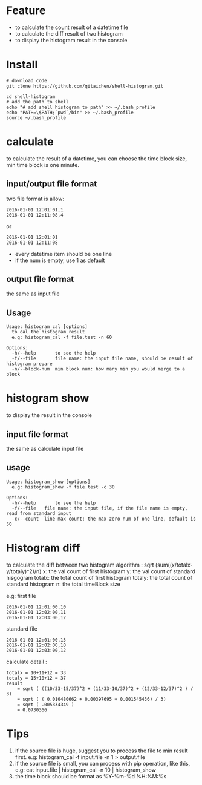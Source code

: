 # Feature #
* to calculate the count result of a datetime file 
* to calculate the diff result of two histogram
* to display the histogram result in the console 

# Install #

    # download code
    git clone https://github.com/qitaichen/shell-histogram.git

    cd shell-histogram
    # add the path to shell 
    echo "# add shell histogram to path" >> ~/.bash_profile
    echo "PATH=\$PATH;`pwd`/bin" >> ~/.bash_profile
    source ~/.bash_profile
  

# calculate #
to calculate the result of a datetime, you can choose the time block size, min time block is one minute.

## input/output file format ##
two file format is allow:
    
    2016-01-01 12:01:01,1
    2016-01-01 12:11:08,4

or 

    2016-01-01 12:01:01
    2016-01-01 12:11:08

* every datetime item should be one line 
* if the num is empty, use 1 as default


## output file format ##
the same as input file 
    
## Usage ##

    Usage: histogram_cal [options]
      to cal the histogram result
      e.g: histogram_cal -f file.test -n 60

    Options: 
      -h/--help       to see the help
      -f/--file       file name: the input file name, should be result of histogram prepare
      -n/--block-num  min block num: how many min you would merge to a block


# histogram show #
to display the result in the console

## input file format ##
the same as calculate input file

## usage ##

    Usage: histogram_show [options]
      e.g: histogram_show -f file.test -c 30

    Options:
      -h/--help       to see the help
      -f/--file   file name: the input file, if the file name is empty, read from standard input
      -c/--count  line max count: the max zero num of one line, default is 50


# Histogram diff # 
to calculate the diff between two histogram
algorithm : sqrt (sum((x/totalx-y/totaly)^2)/n)
x: the val count of first histogram
y: the val count of standard hisgogram
totalx: the total count of first histogram
totaly: the total count of standard histogram
n: the total timeBlock size 

e.g: 
first file 

    2016-01-01 12:01:00,10
    2016-01-01 12:02:00,11
    2016-01-01 12:03:00,12

standard file 

    2016-01-01 12:01:00,15
    2016-01-01 12:02:00,10
    2016-01-01 12:03:00,12
    

calculate detail : 

    totalx = 10+11+12 = 33
    totaly = 15+10+12 = 37
    result
        = sqrt ( ((10/33-15/37)^2 + (11/33-10/37)^2 + (12/33-12/37)^2 ) / 3)
        = sqrt ( ( 0.010480662 + 0.00397695 + 0.001545436) / 3) 
        = sqrt ( .005334349 ) 
        = 0.0730366


# Tips #
1. if the source file is huge, suggest you to process the file to min result first.
e.g: histogram_cal -f input.file -n 1 > output.file 
2. if the source file is small, you can process with pip operation, like this,
e.g: cat input.file | histogram_cal -n 10 | histogram_show
3. the time block should be format as %Y-%m-%d %H:%M:%s


